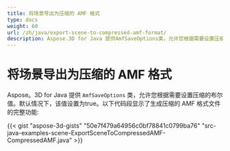 ```yaml
---
title: 将场景导出为压缩的 AMF 格式
type: docs
weight: 60
url: /zh/java/export-scene-to-compressed-amf-format/
description: Aspose.3D for Java 提供AmfSaveOptions类，允许您根据需要设置压缩的布尔值。
---
```

#  **将场景导出为压缩的 AMF 格式**
Aspose。3D for Java 提供 `AmfSaveOptions` 类，允许您根据需要设置压缩的布尔值。默认情况下，该值设置为true。以下代码段显示了生成压缩的 AMF 格式文件的完整功能:

{{< gist "aspose-3d-gists" "50e7f479a64956c0bf78841c0799ba76" "src-java-examples-scene-ExportSceneToCompressedAMF-CompressedAMF.java" >}}

